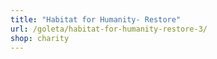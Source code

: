 ```yaml
---
title: "Habitat for Humanity- Restore"
url: /goleta/habitat-for-humanity-restore-3/
shop: charity
---
```

